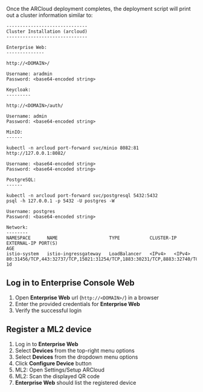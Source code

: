 Once the ARCloud deployment completes, the deployment script will print out a cluster information similar to:

```shell
------------------------------
Cluster Installation (arcloud)
------------------------------

Enterprise Web:
--------------

http://<DOMAIN>/

Username: aradmin
Password: <base64-encoded string>

Keycloak:
---------

http://<DOMAIN>/auth/

Username: admin
Password: <base64-encoded string>

MinIO:
------

kubectl -n arcloud port-forward svc/minio 8082:81
http://127.0.0.1:8082/

Username: <base64-encoded string>
Password: <base64-encoded string>

PostgreSQL:
------

kubectl -n arcloud port-forward svc/postgresql 5432:5432
psql -h 127.0.0.1 -p 5432 -U postgres -W

Username: postgres
Password: <base64-encoded string>

Network:
--------
NAMESPACE      NAME                   TYPE           CLUSTER-IP        EXTERNAL-IP PORT(S)                                                        AGE
istio-system   istio-ingressgateway   LoadBalancer   <IPv4>   <IPv4>   80:31456/TCP,443:32737/TCP,15021:31254/TCP,1883:30231/TCP,8883:32740/TCP    1d
```

## Log in to Enterprise Console Web

1. Open **Enterprise Web** url (`http://<DOMAIN>/`) in a browser
2. Enter the provided credentials for **Enterprise Web**
3. Verify the successful login

## Register a ML2 device

1. Log in to **Enterprise Web**
2. Select **Devices** from the top-right menu options
3. Select **Devices** from the dropdown menu options
4. Click **Configure Device** button
5. ML2: Open Settings/Setup ARCloud
6. ML2: Scan the displayed QR code
7. **Enterprise Web** should list the registered device
